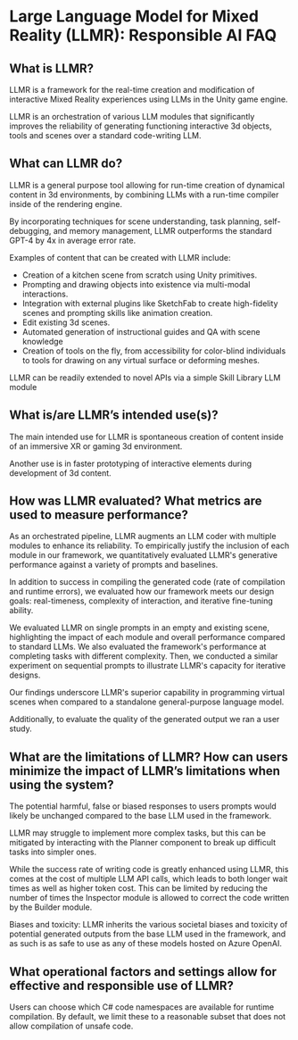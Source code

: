# Large Language Model for Mixed Reality (LLMR): Responsible AI FAQ 

## What is LLMR? 

LLMR is a framework for the real-time creation and modification of interactive Mixed Reality experiences using LLMs in the Unity game engine.  

LLMR is an orchestration of various LLM modules that significantly improves the reliability of generating functioning interactive 3d objects, tools and scenes over a standard code-writing LLM. 

## What can LLMR do? 

LLMR is a general purpose tool allowing for run-time creation of dynamical content in 3d environments, by combining LLMs with a run-time compiler inside of the rendering engine. 

By incorporating techniques for scene understanding, task planning, self-debugging, and memory management, LLMR outperforms the standard GPT-4 by 4x in average error rate. 

Examples of content that can be created with LLMR include:  
- Creation of a kitchen scene from scratch using Unity primitives.  
- Prompting and drawing objects into existence via multi-modal interactions.  
- Integration with external plugins like SketchFab to create high-fidelity scenes and prompting skills like animation creation.  
- Edit existing 3d scenes.  
- Automated generation of instructional guides and QA with scene knowledge 
- Creation of tools on the fly, from accessibility for color-blind individuals to tools for drawing on any virtual surface or deforming meshes. 

LLMR can be readily extended to novel APIs via a simple Skill Library LLM module 

## What is/are LLMR’s intended use(s)? 

The main intended use for LLMR is spontaneous creation of content inside of an immersive XR or gaming 3d environment. 

Another use is in faster prototyping of interactive elements during development of 3d content. 

## How was LLMR evaluated? What metrics are used to measure performance? 

As an orchestrated pipeline, LLMR augments an LLM coder with multiple modules to enhance its reliability. To empirically justify the inclusion of each module in our framework, we quantitatively evaluated LLMR's generative performance against a variety of prompts and baselines.  

In addition to success in compiling the generated code (rate of compilation and runtime errors), we evaluated how our framework meets our design goals: real-timeness, complexity of interaction, and iterative fine-tuning ability.  

We evaluated LLMR on single prompts in an empty and existing scene, highlighting the impact of each module and overall performance compared to standard LLMs. We also evaluated the framework's performance at completing tasks with different complexity. Then, we conducted a similar experiment on sequential prompts to illustrate LLMR's capacity for iterative designs. 

Our findings underscore LLMR's superior capability in programming virtual scenes when compared to a standalone general-purpose language model. 

Additionally, to evaluate the quality of the generated output we ran a user study. 

## What are the limitations of LLMR? How can users minimize the impact of LLMR’s limitations when using the system? 

The potential harmful, false or biased responses to users prompts would likely be unchanged compared to the base LLM used in the framework.  

LLMR may struggle to implement more complex tasks, but this can be mitigated by interacting with the Planner component to break up difficult tasks into simpler ones. 

While the success rate of writing code is greatly enhanced using LLMR, this comes at the cost of multiple LLM API calls, which leads to both longer wait times as well as higher token cost. This can be limited by reducing the number of times the Inspector module is allowed to correct the code written by the Builder module. 

Biases and toxicity: LLMR inherits the various societal biases and toxicity of potential generated outputs from the base LLM used in the framework, and as such is as safe to use as any of these models hosted on Azure OpenAI. 

## What operational factors and settings allow for effective and responsible use of LLMR? 

Users can choose which C# code namespaces are available for runtime compilation. By default, we limit these to a reasonable subset that does not allow compilation of unsafe code. 

